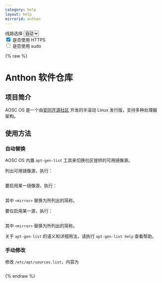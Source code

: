 ```yaml
---
category: help
layout: help
mirrorid: anthon
---
```


<!-- 本 markdown 从 tuna/mirrorz-help-ng 自动生成，如需修改请参阅该仓库 -->

<style>.z-help tmpl { display: none }</style>

<div class="z-wrap">
    <form class="z-form z-global" onchange="form_update(null)" onsubmit="return false">
        <div>
            <label for="e0a5cecb">线路选择</label>
            <select id="e0a5cecb" name="host">
                <option selected="selected" value="{{ site.url }}">自动</option>
                <option value="{{ site.urlv4 }}">IPv4</option>
                <option value="{{ site.urlv6 }}">IPv6</option>
            </select>
        </div>
        <div>
            <input id="144d763c" name="_scheme" type="checkbox" checked>
            <label for="144d763c">是否使用 HTTPS</label>
        </div>
        <div>
            <input id="4659e7da" name="_sudo" type="checkbox">
            <label for="4659e7da">是否使用 sudo</label>
        </div>
    </form>
</div>
{% raw %}
<div class="z-help"><h1>Anthon 软件仓库</h1>
<h2>项目简介</h2>
<p>AOSC OS 是一个由<a href="https://aosc.io">安同开源社区</a> 开发的半滚动 Linux 发行版，支持多种处理器架构。</p>
<h2>使用方法</h2>
<h3>自动替换</h3>
<p>AOSC OS 内置 <code>apt-gen-list</code> 工具来切换社区提供的可用镜像源。</p>
<p>列出可用镜像源，执行：</p>
<div class="z-wrap"><form class="z-form" onchange="form_update(event)" onsubmit="return false"></form><pre class="z-code"></pre></div><tmpl z-lang="bash">
{{sudo}}apt-gen-list list-mirrors
</tmpl>
<p>要启用某一镜像源，执行：</p>
<div class="z-wrap"><form class="z-form" onchange="form_update(event)" onsubmit="return false"></form><pre class="z-code"></pre></div><tmpl z-lang="bash">
{{sudo}}apt-gen-list add-mirror &lt;mirror&gt;
</tmpl>
<p>其中 <code>&lt;mirror&gt;</code> 替换为所列出的简称。</p>
<p>要仅启用某一源，执行：</p>
<div class="z-wrap"><form class="z-form" onchange="form_update(event)" onsubmit="return false"></form><pre class="z-code"></pre></div><tmpl z-lang="bash">
{{sudo}}apt-gen-list set-mirror &lt;mirror&gt;
</tmpl>
<p>其中 <code>&lt;mirror&gt;</code> 替换为所列出的简称。</p>
<p>关于 <code>apt-gen-list</code> 的语义和详细用法，请执行 <code>apt-gen-list help</code> 查看帮助。</p>
<h3>手动修改</h3>
<p>修改 <code>/etc/apt/sources.list</code>，内容为</p>
<div class="z-wrap"><form class="z-form" onchange="form_update(event)" onsubmit="return false"></form><pre class="z-code"></pre></div><tmpl z-path="/etc/apt/sources.list">
deb {{endpoint}}/debs stable main
</tmpl><script id="z-config" type="application/x-mirrorz-help">eyJfIjogIkFudGhvbiBcdThmNmZcdTRlZjZcdTRlZDNcdTVlOTMiLCAiYmxvY2siOiBbImludHJvIiwgInVzYWdlIl0sICJpbnB1dCI6IHt9LCAibmFtZSI6ICJhbnRob24ifQ==</script>
</div>

{% endraw %}

<script src="/static/js/mustache.min.js?{{ site.data['hash'] }}"></script>
<script src="/static/js/zdocs.js?{{ site.data['hash'] }}"></script>
